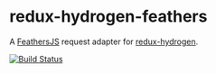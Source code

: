 # redux-hydrogen-feathers
A [FeathersJS](https://feathersjs.com/) request adapter for [redux-hydrogen](../redux-hydrogen/README.md).

[![Build Status](https://travis-ci.org/Lemonpeach/redux-hydrogen.svg?branch=master)](https://travis-ci.org/Lemonpeach/redux-hydrogen)

